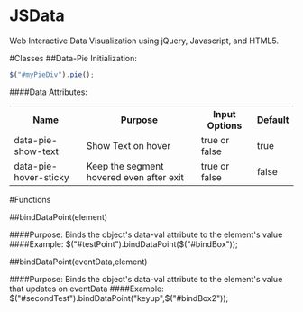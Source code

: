 JSData
======



Web Interactive Data Visualization using jQuery, Javascript, and HTML5.

#Classes
##Data-Pie
Initialization:
```javascript
$("#myPieDiv").pie();
```

####Data Attributes:
<table>
<tr>
<th>Name</th><th>Purpose</th><th>Input Options</th><th>Default</th>
</tr>

<tr>
<td>data-pie-show-text</td><td>Show Text on hover</td><td>true or false</td><td>true</td>
</tr>

<tr>
<td>data-pie-hover-sticky</td><td>Keep the segment hovered even after exit</td><td>true or false</td><td>false</td>
</tr>

</table>

#Functions

##bindDataPoint(element)

####Purpose:
Binds the object's data-val attribute to the element's value
####Example:
    $("#testPoint").bindDataPoint($("#bindBox"));


##bindDataPoint(eventData,element)

####Purpose:
Binds the object's data-val attribute to the element's value that updates on eventData
####Example:
	$("#secondTest").bindDataPoint("keyup",$("#bindBox2"));


